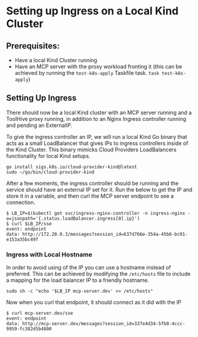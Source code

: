 # Setting up Ingress on a Local Kind Cluster

## Prerequisites:
- Have a local Kind Cluster running
- Have an MCP server with the proxy workload fronting it (this can be achieved by running the `test-k8s-apply` Taskfile task. `task test-k8s-apply`)

## Setting Up Ingress

There should now be a local Kind cluster with an MCP server running and a ToolHive proxy running, in addition to an Nginx Ingress controller running and pending an ExternalIP.

To give the ingress controller an IP, we will run a local Kind Go binary that acts as a small LoadBalancer that gives IPs to ingress controllers inside of the Kind Cluster. This binary mimicks Cloud Providers LoadBalancers functionality for local Kind setups.

```shell
go install sigs.k8s.io/cloud-provider-kind@latest
sudo ~/go/bin/cloud-provider-kind
```

After a few moments, the ingress controller should be running and the service should have an external IP set for it. Run the below to get the IP and store it in a variable, and then curl the MCP server endpoint to see a connection.

```shell
$ LB_IP=$(kubectl get svc/ingress-nginx-controller -n ingress-nginx -o=jsonpath='{.status.loadBalancer.ingress[0].ip}')
$ curl $LB_IP/sse
event: endpoint
data: http://172.20.0.3/messages?session_id=637d766e-354a-45b6-bc91-e153a35bc49f
```

### Ingress with Local Hostname

In order to avoid using of the IP you can use a hostname instead of preferred. This can be achieved by modifying the `/etc/hosts` file to include a mapping for the load balancer IP to a friendly hostname.

```shell
sudo sh -c "echo '$LB_IP mcp-server.dev' >> /etc/hosts"
```

Now when you curl that endpoint, it should connect as it did with the IP

```shell
$ curl mcp-server.dev/sse
event: endpoint
data: http://mcp-server.dev/messages?session_id=337e4d34-5fb0-4ccc-9959-fc382d5b4800
```
